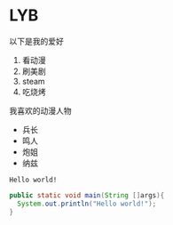 # LYB
以下是我的爱好
1. 看动漫
2. 刷美剧
3. steam
4. 吃烧烤

我喜欢的动漫人物
* 兵长
* 鸣人
* 炮姐
* 纳兹

`Hello world!`

```java
public static void main(String []args){
  System.out.println("Hello world!");
}
```
